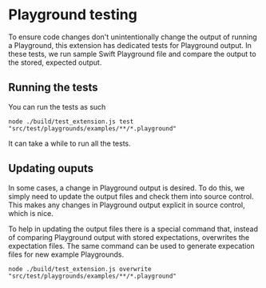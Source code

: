 
# Playground testing

To ensure code changes don't unintentionally change the output of running a Playground, this extension has dedicated tests for Playground output. In these tests, we run sample Swift Playground file and compare the output to the stored, expected output. 

## Running the tests

You can run the tests as such

    node ./build/test_extension.js test "src/test/playgrounds/examples/**/*.playground"

It can take a while to run all the tests.

## Updating ouputs

In some cases, a change in Playground output is desired. To do this, we simply need to update the output files and check them into source control. This makes any changes in Playground output explicit in source control, which is nice.

To help in updating the output files there is a special command that, instead of comparing Playground output with stored expectations, overwrites the expectation files. The same command can be used to generate expecation files for new example Playgrounds.

    node ./build/test_extension.js overwrite "src/test/playgrounds/examples/**/*.playground"

